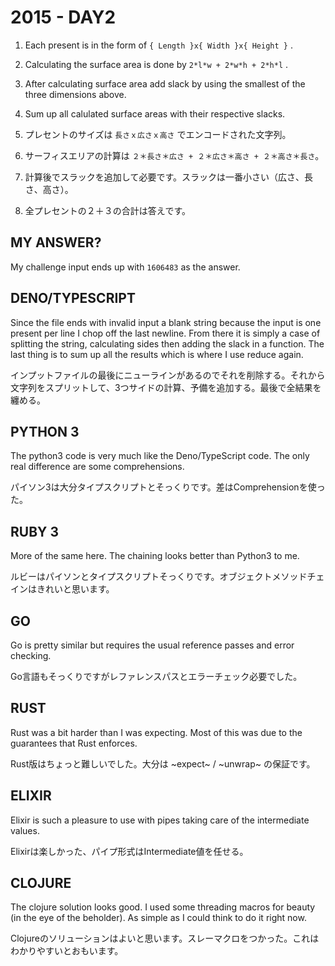 # 2015 - DAY2

1. Each present is in the form of `{ Length }x{ Width }x{ Height }` .
2. Calculating the surface area is done by `2*l*w + 2*w*h + 2*h*l` .
3. After calculating surface area add slack by using the smallest of the three dimensions above.
4. Sum up all calulated surface areas with their respective slacks.

1. プレセントのサイズは `長さｘ広さｘ高さ` でエンコードされた文字列。
2. サーフィスエリアの計算は `２＊長さ＊広さ + ２＊広さ＊高さ + ２＊高さ＊長さ`。
3. 計算後でスラックを追加して必要です。スラックは一番小さい（広さ、長さ、高さ）。
4. 全プレセントの２＋３の合計は答えです。

## MY ANSWER?

My challenge input ends up with `1606483` as the answer.

## DENO/TYPESCRIPT

Since the file ends with invalid input a blank string because the input is one present per line I chop off the last newline. From there it is simply a case of splitting the string, calculating sides then adding the slack in a function. The last thing is to sum up all the results which is where I use reduce again.

インプットファイルの最後にニューラインがあるのでそれを削除する。それから文字列をスプリットして、3つサイドの計算、予備を追加する。最後で全結果を纏める。

## PYTHON 3

The python3 code is very much like the Deno/TypeScript code. The only real difference are some comprehensions.

パイソン3は大分タイプスクリプトとそっくりです。差はComprehensionを使った。

## RUBY 3

More of the same here. The chaining looks better than Python3 to me.

ルビーはパイソンとタイプスクリプトそっくりです。オブジェクトメソッドチェインはきれいと思います。

## GO

Go is pretty similar but requires the usual reference passes and error checking.

Go言語もそっくりですがレファレンスパスとエラーチェック必要でした。

## RUST

Rust was a bit harder than I was expecting. Most of this was due to the guarantees that Rust enforces.

Rust版はちょっと難しいでした。大分は ~expect~ / ~unwrap~ の保証です。

## ELIXIR

Elixir is such a pleasure to use with pipes taking care of the intermediate values.

Elixirは楽しかった、パイプ形式はIntermediate値を任せる。

## CLOJURE

The clojure solution looks good. I used some threading macros for beauty (in the eye of the beholder). As simple as I could think to do it right now.

Clojureのソリューションはよいと思います。スレーマクロをつかった。これはわかりやすいとおもいます。
